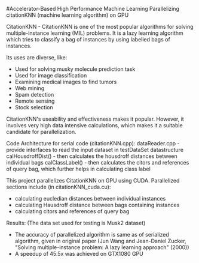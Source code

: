 #Accelerator-Based High Performance Machine Learning
Parallelizing citationKNN (machine learning algorithm) on GPU

CitationKNN - CitationKNN is one of the most popular algorithms for solving multiple-instance learning (MIL) problems. It is a lazy learning algorithm which tries to classify a bag of instances by using labelled bags of instances.

Its uses are diverse, like:
- Used for solving musky molecule prediction task 
- Used for image classification 
- Examining medical images to find tumors
- Web mining
- Spam detection
- Remote sensing
- Stock selection

CitationKNN's useability and effectiveness makes it popular. However, it involves very high data intensive calculations, which makes it a suitable candidate for parallelization.

Code Architecture for serial code (citationKNN.cpp):
dataReader.cpp - provide interfaces to read the input dataset in testDataSet datastructure  
calHousdroffDist() - then calculates the housdroff distances between individual bags
calClassLabel() - then calculates the citors and references of query bag, which further helps in calculating class label

This project parallelizes CitationKNN on GPU using CUDA. Parallelized sections include (in citationKNN_cuda.cu):
- calculating eucledian distances between individual instances
- calculating Hausdroff distance between bags containing instances
- calculating citors and references of query bag

Results:
(The data set used for testing is Musk2 dataset)
- The accuracy of parallelized algorithm is same as of serialized algorithm, given in original paper (Jun Wang and Jean-Daniel Zucker, "Solving multiple-instance problem: A lazy learning approach" (2000))
- A speedup of 45.5x was achieved on GTX1080 GPU
